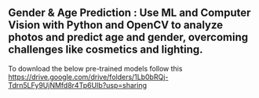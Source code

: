 ## Gender & Age Prediction : Use ML and Computer Vision with Python and OpenCV to analyze photos and predict age and gender, overcoming challenges like cosmetics and lighting.

To download the below pre-trained models follow this https://drive.google.com/drive/folders/1Lb0bRQj-Tdrn5LFy9UjNMfd8r4Tp6UIb?usp=sharing
